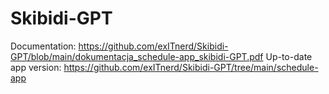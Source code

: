 # Skibidi-GPT
Documentation: https://github.com/exITnerd/Skibidi-GPT/blob/main/dokumentacja_schedule-app_skibidi-GPT.pdf
Up-to-date app version: https://github.com/exITnerd/Skibidi-GPT/tree/main/schedule-app
